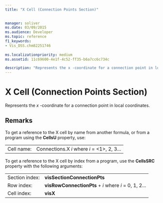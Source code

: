 ```yaml
---
title: "X Cell (Connection Points Section)"
 
 
manager: soliver
ms.date: 03/09/2015
ms.audience: Developer
ms.topic: reference
f1_keywords:
- Vis_DSS.chm82251746
 
ms.localizationpriority: medium
ms.assetid: 11c69600-4e1f-4c52-ff35-b6a7cc6c734c

description: "Represents the x -coordinate for a connection point in local coordinates."
---
```


# X Cell (Connection Points Section)

Represents the  *x*  -coordinate for a connection point in local coordinates. 
  
## Remarks

To get a reference to the X cell by name from another formula, or from a program using the **CellsU** property, use: 
  
|||
|:-----|:-----|
| Cell name:  <br/> | Connections.X  *i*            where  *i*  = <1>, 2, 3... |
   
To get a reference to the X cell by index from a program, use the **CellsSRC** property with the following arguments: 
  
|||
|:-----|:-----|
| Section index:  <br/> |**visSectionConnectionPts** <br/> |
| Row index:  <br/> |**visRowConnectionPts** +  *i*            where  *i*  = 0, 1, 2... |
| Cell index:  <br/> |**visX** <br/> |
   

